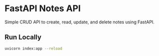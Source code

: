 # FastAPI Notes API

Simple CRUD API to create, read, update, and delete notes using FastAPI.

## Run Locally

```bash
uvicorn index:app --reload
